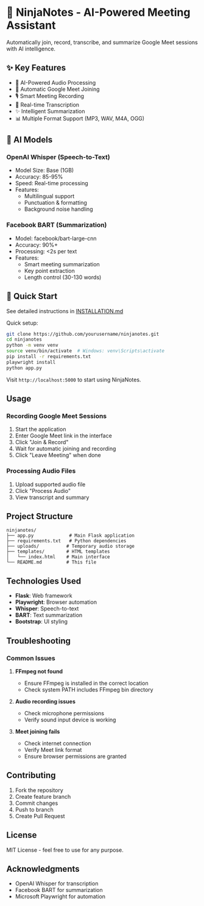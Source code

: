 # 🎯 NinjaNotes - AI-Powered Meeting Assistant

Automatically join, record, transcribe, and summarize Google Meet sessions with AI intelligence.

## ✨ Key Features

- 🤖 AI-Powered Audio Processing
- 🎥 Automatic Google Meet Joining
- 🎙️ Smart Meeting Recording
- 📝 Real-time Transcription
- ✨ Intelligent Summarization
- 📊 Multiple Format Support (MP3, WAV, M4A, OGG)

## 🧠 AI Models

### OpenAI Whisper (Speech-to-Text)
- Model Size: Base (1GB)
- Accuracy: 85-95%
- Speed: Real-time processing
- Features:
  - Multilingual support
  - Punctuation & formatting
  - Background noise handling

### Facebook BART (Summarization)
- Model: facebook/bart-large-cnn
- Accuracy: 90%+
- Processing: <2s per text
- Features:
  - Smart meeting summarization
  - Key point extraction
  - Length control (30-130 words)

## 🚀 Quick Start

See detailed instructions in [INSTALLATION.md](INSTALLATION.md)

Quick setup:
```bash
git clone https://github.com/yourusername/ninjanotes.git
cd ninjanotes
python -m venv venv
source venv/bin/activate  # Windows: venv\Scripts\activate
pip install -r requirements.txt
playwright install
python app.py
```

Visit `http://localhost:5000` to start using NinjaNotes.

## Usage

### Recording Google Meet Sessions

1. Start the application
2. Enter Google Meet link in the interface
3. Click "Join & Record"
4. Wait for automatic joining and recording
5. Click "Leave Meeting" when done

### Processing Audio Files

1. Upload supported audio file
2. Click "Process Audio"
3. View transcript and summary

## Project Structure

```
ninjanotes/
├── app.py             # Main Flask application
├── requirements.txt   # Python dependencies
├── uploads/          # Temporary audio storage
├── templates/        # HTML templates
│   └── index.html    # Main interface
└── README.md         # This file
```

## Technologies Used

- **Flask**: Web framework
- **Playwright**: Browser automation
- **Whisper**: Speech-to-text
- **BART**: Text summarization
- **Bootstrap**: UI styling

## Troubleshooting

### Common Issues

1. **FFmpeg not found**
   - Ensure FFmpeg is installed in the correct location
   - Check system PATH includes FFmpeg bin directory

2. **Audio recording issues**
   - Check microphone permissions
   - Verify sound input device is working

3. **Meet joining fails**
   - Check internet connection
   - Verify Meet link format
   - Ensure browser permissions are granted

## Contributing

1. Fork the repository
2. Create feature branch
3. Commit changes
4. Push to branch
5. Create Pull Request

## License

MIT License - feel free to use for any purpose.

## Acknowledgments

- OpenAI Whisper for transcription
- Facebook BART for summarization
- Microsoft Playwright for automation
